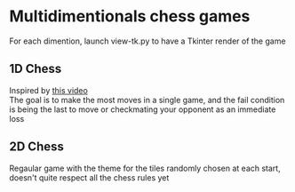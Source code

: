 # Multidimentionals chess games
For each dimention, launch view-tk.py to have a Tkinter render of the game

## 1D Chess
Inspired by [this video](https://www.youtube.com/watch?v=nBoQnTRCU18)  
The goal is to make the most moves in a single game, and the fail condition is being the last to move or checkmating your opponent as an immediate loss

## 2D Chess
Regaular game with the theme for the tiles randomly chosen at each start, doesn't quite respect all the chess rules yet
